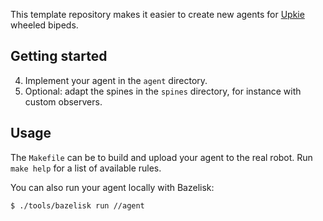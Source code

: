 This template repository makes it easier to create new agents for [Upkie](https://github.com/upkie/upkie) wheeled bipeds.

## Getting started

4. Implement your agent in the ``agent`` directory.
5. Optional: adapt the spines in the ``spines`` directory, for instance with custom observers.

## Usage

The `Makefile` can be to build and upload your agent to the real robot. Run ``make help`` for a list of available rules.

You can also run your agent locally with Bazelisk:

```bash
$ ./tools/bazelisk run //agent
```
